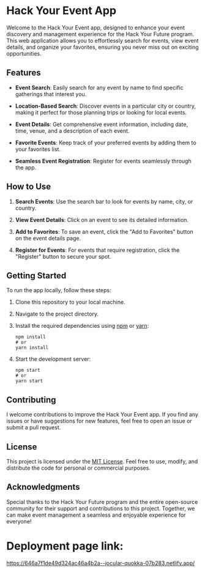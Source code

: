 
# Hack Your Event App

Welcome to the Hack Your Event app, designed to enhance your event discovery and management experience for the Hack Your Future program. This web application allows you to effortlessly search for events, view event details, and organize your favorites, ensuring you never miss out on exciting opportunities.
## Features

- **Event Search**: Easily search for any event by name to find specific gatherings that interest you.

- **Location-Based Search**: Discover events in a particular city or country, making it perfect for those planning trips or looking for local events.

- **Event Details**: Get comprehensive event information, including date, time, venue, and a description of each event.

- **Favorite Events**: Keep track of your preferred events by adding them to your favorites list.

- **Seamless Event Registration**: Register for events seamlessly through the app.


## How to Use

1. **Search Events**: Use the search bar to look for events by name, city, or country.

2. **View Event Details**: Click on an event to see its detailed information.

3. **Add to Favorites**: To save an event, click the "Add to Favorites" button on the event details page.

5. **Register for Events**: For events that require registration, click the "Register" button to secure your spot.


## Getting Started

To run the app locally, follow these steps:

1. Clone this repository to your local machine.

2. Navigate to the project directory.

3. Install the required dependencies using [npm](https://www.npmjs.com/) or [yarn](https://yarnpkg.com/):

   ```
   npm install
   # or
   yarn install
   ```

4. Start the development server:

   ```
   npm start
   # or
   yarn start
   ```


## Contributing

I welcome contributions to improve the Hack Your Event app. If you find any issues or have suggestions for new features, feel free to open an issue or submit a pull request.

## License

This project is licensed under the [MIT License](LICENSE). Feel free to use, modify, and distribute the code for personal or commercial purposes.

## Acknowledgments

Special thanks to the Hack Your Future program and the entire open-source community for their support and contributions to this project. Together, we can make event management a seamless and enjoyable experience for everyone!


# Deployment page link:
https://646a7f1de49d324ac46a4b2a--jocular-quokka-07b283.netlify.app/
